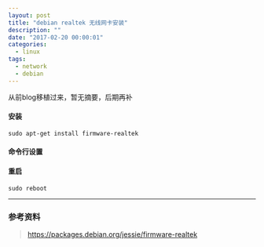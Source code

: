 ```yaml
---
layout: post
title: "debian realtek 无线网卡安装"
description: ""
date: "2017-02-20 00:00:01"
categories:
  - linux
tags:
  - network
  - debian
---
```

从前blog移植过来，暂无摘要，后期再补
<!-- more -->  

#### 安装

    sudo apt-get install firmware-realtek 

#### 命令行设置



#### 重启

    sudo reboot



***

### 参考资料

> https://packages.debian.org/jessie/firmware-realtek